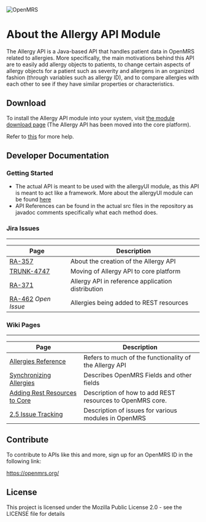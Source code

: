 
<img src="https://talk.openmrs.org/uploads/default/original/2X/f/f1ec579b0398cb04c80a54c56da219b2440fe249.jpg" alt="OpenMRS"/>

About the Allergy API Module
===
The Allergy API is a Java-based API that handles patient data in OpenMRS related to allergies. More specifically, the main motivations
behind this API are to easily add allergy objects to patients, to change certain aspects of allergy objects for a patient such as severity and allergens in an organized fashion
(through variables such as allergy ID), and to compare allergies with each other to see if they have similar properties or characteristics.


## Download

To install the Allergy API module into your system, visit [the module download page](https://modules.openmrs.org/#/show/153/webservices-rest) (The Allergy API has been moved into the core platform).

Refer to [this](https://wiki.openmrs.org/display/docs/Step+by+Step+Installation+for+Developers) for more help.

## Developer Documentation

### Getting Started
* The actual API is meant to be used with the allergyUI module, as this API is meant to act like a framework. More about the allergyUI module can be found [here](https://github.com/openmrs/openmrs-module-allergyui)
* API References can be found in the actual src files in the repository as javadoc comments specifically what each method does.

### Jira Issues
---

| Page | Description |
| ---- | ----------- |
| [RA-357](https://issues.openmrs.org/browse/RA-357) | About the creation of the Allergy API|
|[TRUNK-4747](https://issues.openmrs.org/browse/TRUNK-4747)  | Moving of Allergy API to core platform|
|[RA-371](https://issues.openmrs.org/browse/RA-371)  | Allergy API in reference application distribution |
|[RA-462](https://issues.openmrs.org/browse/RA-462) *Open Issue*| Allergies being added to REST resources|

### Wiki Pages
---
| Page | Description |
| ---- | ----------- |
| [Allergies Reference](https://wiki.openmrs.org/pages/viewpage.action?pageId=48857177) | Refers to much of the functionality of the Allergy API|
| [Synchronizing Allergies](https://wiki.openmrs.org/display/projects/Allergy+synchronization) | Describes OpenMRS Fields and other fields|
| [Adding Rest Resources to Core](https://issues.openmrs.org/browse/RA-1036) | Description of how to add REST resources to OpenMRS core. |
| [2.5 Issue Tracking](https://wiki.openmrs.org/display/RES/Reference+Application+2.5+Release+Issue+Tracking) | Description of issues for various modules in OpenMRS |


Contribute
---
To contribute to APIs like this and more, sign up for an OpenMRS ID in the following link: 

https://openmrs.org/


License
---
This project is licensed under the Mozilla Public License 2.0 - see the LICENSE file for details





